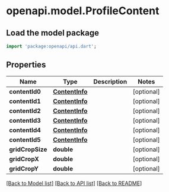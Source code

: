 # openapi.model.ProfileContent

## Load the model package
```dart
import 'package:openapi/api.dart';
```

## Properties
Name | Type | Description | Notes
------------ | ------------- | ------------- | -------------
**contentId0** | [**ContentInfo**](ContentInfo.md) |  | [optional] 
**contentId1** | [**ContentInfo**](ContentInfo.md) |  | [optional] 
**contentId2** | [**ContentInfo**](ContentInfo.md) |  | [optional] 
**contentId3** | [**ContentInfo**](ContentInfo.md) |  | [optional] 
**contentId4** | [**ContentInfo**](ContentInfo.md) |  | [optional] 
**contentId5** | [**ContentInfo**](ContentInfo.md) |  | [optional] 
**gridCropSize** | **double** |  | [optional] 
**gridCropX** | **double** |  | [optional] 
**gridCropY** | **double** |  | [optional] 

[[Back to Model list]](../README.md#documentation-for-models) [[Back to API list]](../README.md#documentation-for-api-endpoints) [[Back to README]](../README.md)


